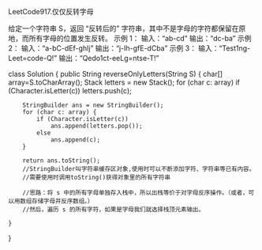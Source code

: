 LeetCode917.仅仅反转字母

给定一个字符串 S，返回 “反转后的” 字符串，其中不是字母的字符都保留在原地，而所有字母的位置发生反转。
示例 1：
输入：“ab-cd”
输出：“dc-ba”
示例 2：
输入：“a-bC-dEf-ghIj”
输出：“j-Ih-gfE-dCba”
示例 3：
输入：“Test1ng-Leet=code-Q!”
输出：“Qedo1ct-eeLg=ntse-T!”

class Solution {
    public String reverseOnlyLetters(String S) {
        char[] array=S.toCharArray();
        Stack<Character> letters = new Stack();
        for (char c: array)
            if (Character.isLetter(c))
                letters.push(c);

        StringBuilder ans = new StringBuilder();
        for (char c: array) {
            if (Character.isLetter(c))
                ans.append(letters.pop());
            else
                ans.append(c);
        }

        return ans.toString();
        //StringBuilder叫字符串缓存区对象,使用时可以不断添加字符、字符串等已有内容。
        //需要使用时调用toString()获得对象里的所有字符串

		//思路：将 s 中的所有字母单独存入栈中，所以出栈等价于对字母反序操作。（或者，可以用数组存储字母并反序数组。）
		//然后，遍历 s 的所有字符，如果是字母我们就选择栈顶元素输出。

    }
}

